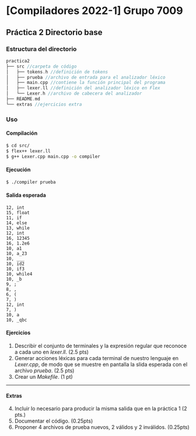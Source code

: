 # [Compiladores 2022-1] Grupo 7009 
## Práctica 2 Directorio base


### Estructura del directorio
```c++
practica2
├── src //carpeta de código
│   ├── tokens.h //definición de tokens
│   ├── prueba //archivo de entrada para el analizador léxico
│   ├── main.cpp //contiene la función principal del programa
│   ├── lexer.ll //definición del analizador léxico en Flex
│   └── Lexer.h //archivo de cabecera del analizador
├── README.md 
└── extras //ejercicios extra

```

### Uso

#### Compilación

```bash
$ cd src/
$ flex++ lexer.ll
$ g++ Lexer.cpp main.cpp -o compiler
```

#### Ejecución

```bash
$ ./compiler prueba
```


#### Salida esperada
```
12, int
15, float
11, if
14, else
13, while
12, int
16, 12345
16, 1.2e6
10, a1
10, a_23
10, ___
10, id2
10, if3
10, while4
10, _b
9, ;
8, ,
6, (
7, )
12, int
7, )
10, a
10, _qbc
```


#### Ejercicios

1. Describir el conjunto de terminales y la expresión regular que reconoce a cada uno  en _lexer.ll_. (2.5 pts)
2. Generar acciones léxicas para cada terminal de nuestro lenguaje en _Lexer.cpp_, de modo que se muestre en pantalla la slida esperada con el archivo _prueba_. (2.5 pts)
3. Crear un _Makefile_. (1 pt)

---
#### Extras

4. Incluir lo necesario para producir la misma salida que en la práctica 1 (2 pts.)
5. Documentar el código. (0.25pts)
6. Proponer 4 archivos de prueba nuevos, 2 válidos y 2 inválidos. (0.25pts)





